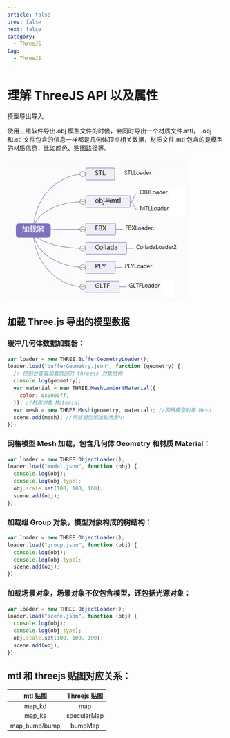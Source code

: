 ```yaml
---
article: false
prev: false
next: false
category:
  - ThreeJS
tag:
  - ThreeJS
---
```


# 理解 ThreeJS API 以及属性

模型导出导入

使用三维软件导出.obj 模型文件的时候，会同时导出一个材质文件.mtl， .obj 和.stl 文件包含的信息一样都是几何体顶点相关数据，材质文件.mtl 包含的是模型的材质信息，比如颜色、贴图路径等。

![Loader](./img/Loader.jpg)

<!-- more -->

## 加载 Three.js 导出的模型数据

### 缓冲几何体数据加载器：

```js
var loader = new THREE.BufferGeometryLoader();
loader.load("bufferGeometry.json", function (geometry) {
  // 控制台查看加载放回的 threejs 对象结构
  console.log(geometry);
  var material = new THREE.MeshLambertMaterial({
    color: 0x0000ff,
  }); //材质对象 Material
  var mesh = new THREE.Mesh(geometry, material); //网格模型对象 Mesh
  scene.add(mesh); //网格模型添加到场景中
});
```

### 网格模型 Mesh 加载，包含几何体 Geometry 和材质 Material：

```js
var loader = new THREE.ObjectLoader();
loader.load("model.json", function (obj) {
  console.log(obj);
  console.log(obj.type);
  obj.scale.set(100, 100, 100);
  scene.add(obj);
});
```

### 加载组 Group 对象，模型对象构成的树结构：

```js
var loader = new THREE.ObjectLoader();
loader.load("group.json", function (obj) {
  console.log(obj);
  console.log(obj.type);
  scene.add(obj);
});
```

### 加载场景对象，场景对象不仅包含模型，还包括光源对象：

```js
var loader = new THREE.ObjectLoader();
loader.load("scene.json", function (obj) {
  console.log(obj);
  console.log(obj.type);
  obj.scale.set(100, 100, 100);
  scene.add(obj);
});
```

## mtl 和 threejs 贴图对应关系：

|   mtl 贴图    | Threejs 贴图 |
| :-----------: | :----------: |
|    map_kd     |     map      |
|    map_ks     | specularMap  |
| map_bump/bump |   bumpMap    |
